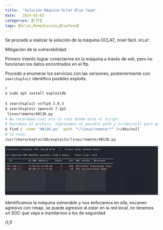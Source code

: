 ```yaml
---
title:  "Solución Máquina Oclat Blue Team"
date:   2024-03-03
categories: [CTF]
tags: [Oclat,Remediación,BlueTeam]
---
```

Se procede a realizar la solución de la máquina OCLAT, nivel fácil. 
`OCLAT`.

Mitigación de la vulnerabilidad. 

Primero intento lograr conectarme en la máquina a través de ssh, pero no funcionan los datos encontrados en el ftp. 

Procedo a enumerar los servicios con las versiones, posteriormente con `searchsploit` identifíco posibles exploits. 

``` bash
# 
$ sudo apt install exploitdb

$ searchsploit vsftpd 3.0.3
$ searchsploit openssh 7.2p2
 linux/remote/40136.py
# No recordaba cual era la ruta donde esta el script.
# buscamos el archivo, ingresamos el posible path y 2>/dev/null para que no muestre los errores.  
$ find / -name "40136.py" -path "*/linux/remote/*" 2>/dev/null
# la ruta.
/usr/share/exploitdb/exploits/linux/remote/40136.py
``` 

![image](/genes/oclat/netdiscover.png)

Identificamos la máquina vulnerable y nos enfocamos en ella, escaneo agresivo con nmap, se puede agresivo al estar en la red local, no tenemos un SOC que vaya a mandarnos a los de seguridad. 

*(1,1)*

<!-- Check out the [Jekyll docs][jekyll] for more info on how to get the most out of Jekyll. File all bugs/feature requests at [Jekyll’s GitHub repo][jekyll-gh]. If you have questions, you can ask them on [Jekyll’s dedicated Help repository][jekyll-help]. -->